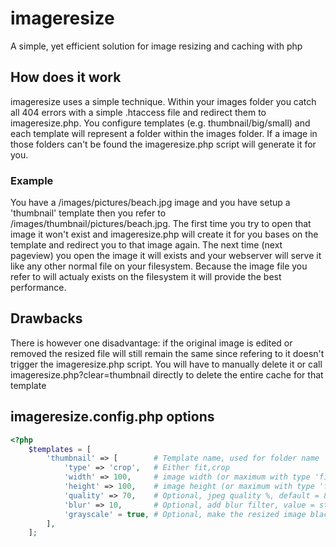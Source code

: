 # imageresize
A simple, yet efficient solution for image resizing and caching with php

## How does it work
imageresize uses a simple technique. Within your images folder you catch all 404 errors with a simple .htaccess file and redirect them to imageresize.php. You configure templates (e.g. thumbnail/big/small) and each template will represent a folder within the images folder. If a image in those folders can't be found the imageresize.php script will generate it for you. 

### Example
You have a /images/pictures/beach.jpg image and you have setup a 'thumbnail' template then you refer to /images/thumbnail/pictures/beach.jpg. The first time you try to open that image it won't exist and imageresize.php will create it for you bases on the template and redirect you to that image again. The next time (next pageview) you open the image it will exists and your webserver will serve it like any other normal file on your filesystem. Because the image file you refer to will actualy exists on the filesystem it will provide the best performance. 

## Drawbacks
There is however one disadvantage: if the original image is edited or removed the resized file will still remain the same since refering to it doesn't trigger the imageresize.php script. You will have to manually delete it or call imageresize.php?clear=thumbnail directly to delete the entire cache for that template

## imageresize.config.php options
```php
<?php
    $templates = [
        'thumbnail' => [        # Template name, used for folder name
            'type' => 'crop',   # Either fit,crop
            'width' => 100,     # image width (or maximum with type 'fit')
            'height' => 100,    # image height (or maximum with type 'fit')
            'quality' => 70,    # Optional, jpeg quality %, default = 80
            'blur' => 10,       # Optional, add blur filter, value = strength
            'grayscale' = true, # Optional, make the resized image black and white
        ],
    ];
